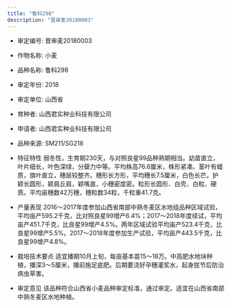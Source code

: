 ```yaml
---
title: "鲁科298"
description: "晋审麦20180003"
---
```

* 审定编号:  晋审麦20180003

*  作物名称:  小麦

*  品种名称:  鲁科298

*  审定年份:  2018

*  审定单位:  山西省

* 育种者:  山西君实种业科技有限公司

*  申请者:  山西君实种业科技有限公司

*  品种来源:  SM211/SG218

*  特征特性
弱冬性，生育期230天，与对照良星99品种熟期相当。幼苗直立，叶片细长，叶色深绿，分蘖力中等。平均株高76.6厘米，株形紧凑。茎叶有蜡质，旗叶直立，穗层较整齐。穗形长方形，平均穗长7.5厘米，白色长芒。护颖长圆形，颖肩丘肩，颖嘴直，小穗密度密。粒形长圆形、白壳、白粒、硬质。平均亩穗数42万穗，穗粒数34粒，千粒重41.7克。

*  产量表现
2016～2017年度参加山西省南部中熟冬麦区水地组品种区域试验，平均亩产595.2千克，比对照良星99增产6.4%；2017～2018年度续试，平均亩产451.7千克，比良星99增产4.5%。两年区域试验平均亩产523.4千克，比良星99增产5.5%。2017～2018年度参加生产试验，平均亩产443.5千克，比良星99增产4.8%。

*  栽培技术要点
适宜播期10月上旬，每亩基本苗15～18万。中高肥水地块种植，播深3～5厘米，播前施足底肥。后期要浇好孕穗灌浆水，起身拔节后防治病虫草害。

*  审定意见
该品种符合山西省小麦品种审定标准，通过审定。适宜在山西省南部中熟冬麦区水地种植。
